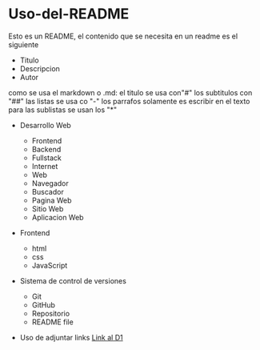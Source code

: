 # Uso-del-README
Esto es un README, el contenido que se necesita en un readme es el siguiente

- Titulo
- Descripcion
- Autor

como se usa el markdown o .md: 
el titulo se usa con"#"
los subtitulos con "##"
las listas se usa co "-"
los parrafos solamente es escribir en el texto
para las sublistas se usan los "*"

* Desarrollo Web
    - Frontend
    - Backend
    - Fullstack
    - Internet
    - Web
    - Navegador
    - Buscador
    - Pagina Web
    - Sitio Web
    - Aplicacion Web

* Frontend
    - html
    - css
    - JavaScript

* Sistema de control de versiones
    - Git
    - GitHub
    - Repositorio
    - README file

* Uso de adjuntar links
[Link al D1](https://d1.com.co/)
